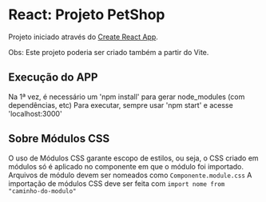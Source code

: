 # React: Projeto PetShop

Projeto iniciado através do [Create React App](https://github.com/facebook/create-react-app).

Obs: Este projeto poderia ser criado também a partir do Vite.

## Execução do APP

Na 1ª vez, é necessário um 'npm install' para gerar node_modules (com dependências, etc)
Para executar, sempre usar 'npm start' e acesse 'localhost:3000'

## Sobre Módulos CSS

O uso de Módulos CSS garante escopo de estilos, ou seja, o CSS criado em módulos só é aplicado no componente em que o módulo foi importado.
Arquivos de módulo devem ser nomeados como `Componente.module.css`
A importação de módulos CSS deve ser feita com `import nome from "caminho-do-modulo"`
